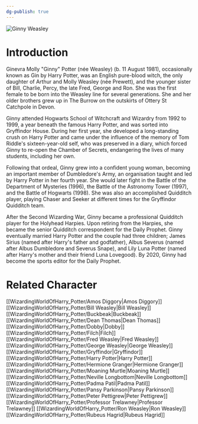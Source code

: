 ```yaml
---
dg-publish: true
---
```

![Ginny Weasley](http://rxbg5ysja.bkt.gdipper.com/Ginny_Weasley.png)
# Introduction
Ginevra Molly "Ginny" Potter (née Weasley) (b. 11 August 1981), occasionally known as Gin by Harry Potter, was an English pure-blood witch, the only daughter of Arthur and Molly Weasley (née Prewett), and the younger sister of Bill, Charlie, Percy, the late Fred, George and Ron. She was the first female to be born into the Weasley line for several generations. She and her older brothers grew up in The Burrow on the outskirts of Ottery St Catchpole in Devon.

Ginny attended Hogwarts School of Witchcraft and Wizardry from 1992 to 1999, a year beneath the famous Harry Potter, and was sorted into Gryffindor House. During her first year, she developed a long-standing crush on Harry Potter and came under the influence of the memory of Tom Riddle's sixteen-year-old self, who was preserved in a diary, which forced Ginny to re-open the Chamber of Secrets, endangering the lives of many students, including her own. 

Following that ordeal, Ginny grew into a confident young woman, becoming an important member of Dumbledore's Army, an organisation taught and led by Harry Potter in her fourth year. She would later fight in the Battle of the Department of Mysteries (1996), the Battle of the Astronomy Tower (1997), and the Battle of Hogwarts (1998). She was also an accomplished Quidditch player, playing Chaser and Seeker at different times for the Gryffindor Quidditch team.

After the Second Wizarding War, Ginny became a professional Quidditch player for the Holyhead Harpies. Upon retiring from the Harpies, she became the senior Quidditch correspondent for the Daily Prophet. Ginny eventually married Harry Potter and the couple had three children; James Sirius (named after Harry's father and godfather), Albus Severus (named after Albus Dumbledore and Severus Snape), and Lily Luna Potter (named after Harry's mother and their friend Luna Lovegood). By 2020, Ginny had become the sports editor for the Daily Prophet.

# Related Character
[[WizardingWorldOfHarry_Potter/Amos Diggory\|Amos Diggory]]
[[WizardingWorldOfHarry_Potter/Bill Weasley\|Bill Weasley]]
[[WizardingWorldOfHarry_Potter/Buckbeak\|Buckbeak]]
[[WizardingWorldOfHarry_Potter/Dean Thomas\|Dean Thomas]]
[[WizardingWorldOfHarry_Potter/Dobby\|Dobby]]
[[WizardingWorldOfHarry_Potter/Filch\|Filch]]
[[WizardingWorldOfHarry_Potter/Fred Weasley\|Fred Weasley]]
[[WizardingWorldOfHarry_Potter/George Weasley\|George Weasley]]
[[WizardingWorldOfHarry_Potter/Gryffindor\|Gryffindor]]
[[WizardingWorldOfHarry_Potter/Harry Potter\|Harry Potter]]
[[WizardingWorldOfHarry_Potter/Hermione Granger\|Hermione Granger]]
[[WizardingWorldOfHarry_Potter/Moaning Murtle\|Moaning Murtle]]
[[WizardingWorldOfHarry_Potter/Neville Longbottom\|Neville Longbottom]]
[[WizardingWorldOfHarry_Potter/Padma Patil\|Padma Patil]]
[[WizardingWorldOfHarry_Potter/Pansy Parkinson\|Pansy Parkinson]]
[[WizardingWorldOfHarry_Potter/Peter Pettigrew\|Peter Pettigrew]]
[[WizardingWorldOfHarry_Potter/Professor Trelawney\|Professor Trelawney]]
[[WizardingWorldOfHarry_Potter/Ron Weasley\|Ron Weasley]]
[[WizardingWorldOfHarry_Potter/Rubeus Hagrid\|Rubeus Hagrid]]
